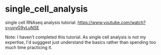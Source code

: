 # single_cell_analysis

single cell RNAseq analysis tutorial: <https://www.youtube.com/watch?v=uvyG9yLuNSE>

Note: I haven't completed this tutorial. As single cell analysis is not my expertise, I'd sugggest just understand the basics rather than spending too much time practicing it.
